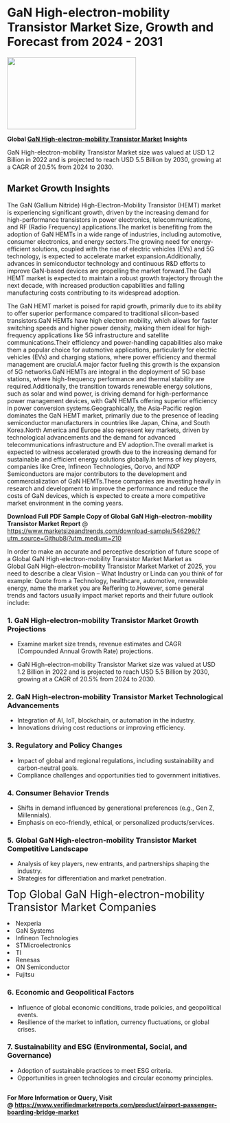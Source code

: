 <H1>GaN High-electron-mobility Transistor Market Size, Growth and Forecast from 2024 - 2031</H1><img class="aligncenter size-medium wp-image-584254" src="https://thirdeyenews.in/wp-content/uploads/2024/09/Global-Market-Research-300x168.jpeg" alt="" width="300" height="168" /><p><strong>Global&nbsp;<a href="https://www.marketsizeandtrends.com/download-sample/546296/?utm_source=Github8j?utm_medium=210">GaN High-electron-mobility Transistor Market</a> Insights</strong></p><p>GaN High-electron-mobility Transistor Market size was valued at USD 1.2 Billion in 2022 and is projected to reach USD 5.5 Billion by 2030, growing at a CAGR of 20.5% from 2024 to 2030.</p><p><h2>Market Growth Insights</h2> <p>The GaN (Gallium Nitride) High-Electron-Mobility Transistor (HEMT) market is experiencing significant growth, driven by the increasing demand for high-performance transistors in power electronics, telecommunications, and RF (Radio Frequency) applications.The market is benefiting from the adoption of GaN HEMTs in a wide range of industries, including automotive, consumer electronics, and energy sectors.The growing need for energy-efficient solutions, coupled with the rise of electric vehicles (EVs) and 5G technology, is expected to accelerate market expansion.Additionally, advances in semiconductor technology and continuous R&D efforts to improve GaN-based devices are propelling the market forward.The GaN HEMT market is expected to maintain a robust growth trajectory through the next decade, with increased production capabilities and falling manufacturing costs contributing to its widespread adoption.</p> <p>The GaN HEMT market is poised for rapid growth, primarily due to its ability to offer superior performance compared to traditional silicon-based transistors.GaN HEMTs have high electron mobility, which allows for faster switching speeds and higher power density, making them ideal for high-frequency applications like 5G infrastructure and satellite communications.Their efficiency and power-handling capabilities also make them a popular choice for automotive applications, particularly for electric vehicles (EVs) and charging stations, where power efficiency and thermal management are crucial.A major factor fueling this growth is the expansion of 5G networks.GaN HEMTs are integral in the deployment of 5G base stations, where high-frequency performance and thermal stability are required.Additionally, the transition towards renewable energy solutions, such as solar and wind power, is driving demand for high-performance power management devices, with GaN HEMTs offering superior efficiency in power conversion systems.Geographically, the Asia-Pacific region dominates the GaN HEMT market, primarily due to the presence of leading semiconductor manufacturers in countries like Japan, China, and South Korea.North America and Europe also represent key markets, driven by technological advancements and the demand for advanced telecommunications infrastructure and EV adoption.The overall market is expected to witness accelerated growth due to the increasing demand for sustainable and efficient energy solutions globally.In terms of key players, companies like Cree, Infineon Technologies, Qorvo, and NXP Semiconductors are major contributors to the development and commercialization of GaN HEMTs.These companies are investing heavily in research and development to improve the performance and reduce the costs of GaN devices, which is expected to create a more competitive market environment in the coming years.</p> <p><span class=""><strong>Download Full PDF Sample Copy of Global GaN High-electron-mobility Transistor Market Report</strong> @ <a href="https://www.marketsizeandtrends.com/download-sample/546296/?utm_source=Github8j?utm_medium=210" target="_blank">https://www.marketsizeandtrends.com/download-sample/546296/?utm_source=Github8j?utm_medium=210</a></span></p><p>In order to make an accurate and perceptive description of future scope of a Global&nbsp;GaN High-electron-mobility Transistor Market Market as Global&nbsp;GaN High-electron-mobility Transistor Market Market of 2025, you need to describe a clear Vision &ndash; What Industry or Linda can you think of for example: Quote from a Technology, healthcare, automotive, renewable energy, name the market you are Reffering to.However, some general trends and factors usually impact market reports and their future outlook include:</p><h3>1.&nbsp;<strong>GaN High-electron-mobility Transistor Market Growth Projections</strong></h3><ul><li>Examine market size trends, revenue estimates and CAGR (Compounded Annual Growth Rate) projections.</li><li><p>GaN High-electron-mobility Transistor Market size was valued at USD 1.2 Billion in 2022 and is projected to reach USD 5.5 Billion by 2030, growing at a CAGR of 20.5% from 2024 to 2030.</p></li></ul><h3>2.&nbsp;<strong>GaN High-electron-mobility Transistor Market Technological Advancements</strong></h3><ul><li>Integration of AI, IoT, blockchain, or automation in the industry.</li><li>Innovations driving cost reductions or improving efficiency.</li></ul><h3>3.&nbsp;<strong>Regulatory and Policy Changes</strong></h3><ul><li>Impact of global and regional regulations, including sustainability and carbon-neutral goals.</li><li>Compliance challenges and opportunities tied to government initiatives.</li></ul><h3>4.&nbsp;<strong>Consumer Behavior Trends</strong></h3><ul><li>Shifts in demand influenced by generational preferences (e.g., Gen Z, Millennials).</li><li>Emphasis on eco-friendly, ethical, or personalized products/services.</li></ul><h3>5.&nbsp;<strong>Global GaN High-electron-mobility Transistor Market Competitive Landscape</strong></h3><ul><li>Analysis of key players, new entrants, and partnerships shaping the industry.</li><li>Strategies for differentiation and market penetration.</li></ul><p data-pm-slice="1 1 []"><span style="color: inherit; font-family: inherit; font-size: 25px;">Top Global GaN High-electron-mobility Transistor Market Companies</span></p><div class="" data-test-id=""><p><li>Nexperia</li><li> GaN Systems</li><li> Infineon Technologies</li><li> STMicroelectronics</li><li> TI</li><li> Renesas</li><li> ON Semiconductor</li><li> Fujitsu</li></p></div><h3>6.&nbsp;<strong>Economic and Geopolitical Factors</strong></h3><ul><li>Influence of global economic conditions, trade policies, and geopolitical events.</li><li>Resilience of the market to inflation, currency fluctuations, or global crises.</li></ul><h3>7.&nbsp;<strong>Sustainability and ESG (Environmental, Social, and Governance)</strong></h3><ul><li>Adoption of sustainable practices to meet ESG criteria.</li><li>Opportunities in green technologies and circular economy principles.</li></ul><h2><strong style="font-size: 14px;">For More Information or Query, Visit @&nbsp;</strong><a style="background-color: #ffffff; font-size: 14px;" href="https://www.marketsizeandtrends.com/report/gan-high-electron-mobility-transistor-market/" target="_blank">https://www.verifiedmarketreports.com/product/airport-passenger-boarding-bridge-market</a></h2>
